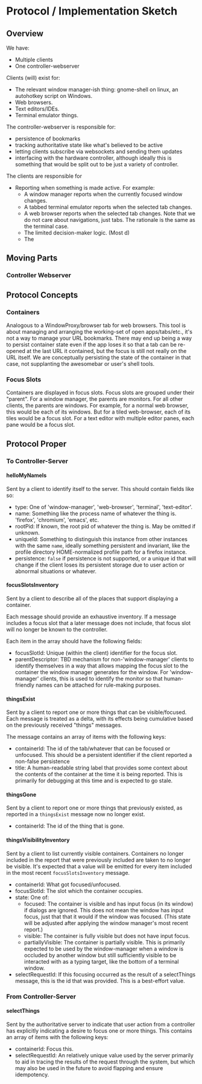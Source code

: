 # Protocol / Implementation Sketch #

## Overview ##

We have:
- Multiple clients
- One controller-webserver

Clients (will) exist for:
- The relevant window manager-ish thing: gnome-shell on linux, an autohotkey
  script on Windows.
- Web browsers.
- Text editors/IDEs.
- Terminal emulator things.

The controller-webserver is responsible for:
- persistence of bookmarks
- tracking authoritative state like what's believed to be active
- letting clients subscribe via websockets and sending them updates
- interfacing with the hardware controller, although ideally this is something
  that would be split out to be just a variety of controller.

The clients are responsible for
- Reporting when something is made active.  For example:
  - A window manager reports when the currently focused window changes.
  - A tabbed terminal emulator reports when the selected tab changes.
  - A web browser reports when the selected tab changes.  Note that we do not
    care about navigations, just tabs.  The rationale is the same as the
    terminal case.
  - The limited decision-maker logic.  (Most d)
  - The

## Moving Parts ##

###  ###



### Controller Webserver ###



## Protocol Concepts ##

### Containers ###

Analogous to a WindowProxy/browser tab for web browsers.  This tool is about
managing and arranging the working-set of open apps/tabs/etc., it's not a way
to manage your URL bookmarks.  There may end up being a way to persist container
state even if the app loses it so that a tab can be re-opened at the last URL
it contained, but the focus is still not really on the URL itself.  We are
conceptually persisting the state of the container in that case, not supplanting
the awesomebar or user's shell tools.

### Focus Slots ###

Containers are displayed in focus slots.  Focus slots are grouped under their
"parent".  For a window manager, the parents are monitors.  For all other
clients, the parents are windows.  For example, for a normal web browser, this
would be each of its windows.  But for a tiled web-browser, each of its tiles
would be a focus slot.  For a text editor with multiple editor panes, each pane
would be a focus slot.

## Protocol Proper ##

### To Controller-Server ###

#### helloMyNameIs ####

Sent by a client to identify itself to the server.  This should contain fields
like so:
- type: One of 'window-manager', 'web-browser', 'terminal', 'text-editor'.
- name: Something like the process name of whatever the thing is.  'firefox',
  'chromium', 'emacs', etc.
- rootPid: If known, the root pid of whatever the thing is.  May be omitted if
  unknown.
- uniqueId: Something to distinguish this instance from other instances with the
  same `name`, ideally something persistent and invariant, like the profile
  directory HOME-normalized profile path for a firefox instance.
- persistence: `false` if persistence is not supported, or a unique id that will
  change if the client loses its persistent storage due to user action or
  abnormal situations or whatever.

#### focusSlotsInventory ####

Sent by a client to describe all of the places that support displaying a
container.



Each message should provide an exhaustive inventory.  If a message includes a
focus slot that a later message does not include, that focus slot will no longer
be known to the controller.

Each item in the array should have the following fields:
- focusSlotId: Unique (within the client) identifier for the focus slot.
- parentDescriptor: TBD mechanism for non-'window-manager' clients to identify
  themselves in a way that allows mapping the focus slot to the container the
  window manager generates for the window.  For 'window-manager' clients, this
  is used to identify the monitor so that human-friendly names can be attached
  for rule-making purposes.


#### thingsExist ####

Sent by a client to report one or more things that can be visible/focused.  Each
message is treated as a delta, with its effects being cumulative based on the
previously received "things" messages.

The message contains an array of items with the following keys:
- containerId: The id of the tab/whatever that can be focused or unfocused.
  This should be a persistent identifier if the client reported a non-false
  persistence
- title: A human-readable string label that provides some context about the
  contents of the container at the time it is being reported.  This is primarily
  for debugging at this time and is expected to go stale.


#### thingsGone ####

Sent by a client to report one or more things that previously existed, as
reported in a `thingsExist` message now no longer exist.

- containerId: The id of the thing that is gone.

#### thingsVisibilityInventory ####
Sent by a client to list currently visible containers.  Containers no longer
included in the report that were previously included are taken to no longer be
visible.  It's expected that a value will be emitted for every item included in
the most recent `focusSlotsInventory` message.

- containerId: What got focused/unfocused.
- focusSlotId: The slot which the container occupies.
- state: One of:
  - focused: The container is visible and has input focus (in its window) if
    dialogs are ignored.  This does not mean the window has input focus, just
    that that it would if the window was focused.  (This state will be adjusted
    after applying the window manager's most recent report.)
  - visible: The container is fully visible but does not have input focus.
  - partiallyVisible: The container is partially visible.  This is primarily
    expected to be used by the window-manager when a window is occluded by
    another window but still sufficiently visible to be interacted with as a
    typing target, like the bottom of a terminal window.
- selectRequestId: If this focusing occurred as the result of a selectThings
  message, this is the id that was provided.  This is a best-effort value.



### From Controller-Server ###

#### selectThings ####

Sent by the authoritative server to indicate that user action from a controller
has explicitly indicating a desire to focus one or more things.  This contains
an array of items with the following keys:
- containerId: Focus this.
- selectRequestId: An relatively unique value used by the server primarily to
  aid in tracing the results of the request through the system, but which may
  also be used in the future to avoid flapping and ensure idempotency.

